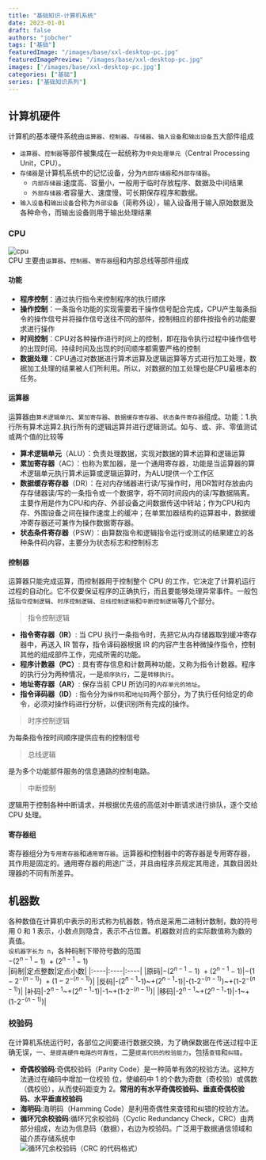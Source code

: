 ```yaml
---
title: "基础知识-计算机系统"
date: 2023-01-01
draft: false
authors: "jobcher"
tags: ["基础"]
featuredImage: "/images/base/xxl-desktop-pc.jpg"
featuredImagePreview: "/images/base/xxl-desktop-pc.jpg"
images: ['/images/base/xxl-desktop-pc.jpg']
categories: ["基础"]
series: ["基础知识系列"]
---
```

## 计算机硬件
计算机的基本硬件系统由`运算器`、`控制器`、`存储器`、`输入设备`和`输出设备`五大部件组成
- `运算器`、`控制器`等部件被集成在一起统称为`中央处理单元`（Central Processing Unit，CPU）。
- `存储器`是计算机系统中的记忆设备，分为`内部存储器`和`外部存储器`。
    - `内部存储器`:速度高、容量小，一般用于临时存放程序、数据及中间结果
    - `外部存储器`:者容量大、速度慢，可长期保存程序和数据。
- `输入设备`和`输出设备`合称为`外部设备`（简称外设），输入设备用于输入原始数据及各种命令，而输出设备则用于输出处理结果

### CPU
![cpu](/images/base/base-1-1.png)  
CPU 主要由`运算器`、`控制器`、`寄存器`组和内部总线等部件组成  
#### 功能
- **程序控制**：通过执行指令来控制程序的执行顺序
- **操作控制**：一条指令功能的实现需要若干操作信号配合完成，CPU产生每条指令的操作信号并将操作信号送往不同的部件，控制相应的部件按指令的功能要求进行操作
- **时间控制**：CPU对各种操作进行时间上的控制，即在指令执行过程中操作信号的出现时间、持续时间及出现的时间顺序都需要严格的控制
- **数据处理**：CPU通过对数据进行算术运算及逻辑运算等方式进行加工处理，数据加工处理的结果被人们所利用。所以，对数据的加工处理也是CPU最根本的任务。
#### 运算器
运算器由`算术逻辑单元`、`累加寄存器`、`数据缓存寄存器`、`状态条件寄存器`组成。功能：1.执行所有算术运算2.执行所有的逻辑运算并进行逻辑测试。如与、或、非、零值测试或两个值的比较等  
- **算术逻辑单元**（ALU）：负责处理数据，实现对数据的算术运算和逻辑运算
- **累加寄存器**（AC）：也称为累加器，是一个通用寄存器，功能是当运算器的算术逻辑单元执行算术运算或逻辑运算时，为ALU提供一个工作区
- **数据缓存寄存器**（DR）：在对内存储器进行读/写操作时，用DR暂时存放由内存存储器读/写的一条指令或一个数据字，将不同时间段内的读/写数据隔离。主要作用是作为CPU和内存、外部设备之间数据传送中转站；作为CPU和内存、外围设备之间在操作速度上的缓冲；在单累加器结构的运算器中，数据缓冲寄存器还可兼作为操作数据寄存器。
- **状态条件寄存器**（PSW）：由算数指令和逻辑指令运行或测试的结果建立的各种条件码内容，主要分为状态标志和控制标志
#### 控制器
运算器只能完成运算，而控制器用于控制整个 CPU 的工作，它决定了计算机运行过程的自动化。它不仅要保证程序的正确执行，而且要能够处理异常事件。一般包括`指令控制逻辑`、`时序控制逻辑`、`总线控制逻辑`和`中断控制逻辑`等几个部分。  

>指令控制逻辑  
  
- **指令寄存器（IR）**: 当 CPU 执行一条指令时，先把它从内存储器取到缓冲寄存器中，再送入 IR 暂存，指令译码器根据 IR 的内容产生各种微操作指令，控制其他的组成部件工作，完成所需的功能。
- **程序计数器（PC）**: 具有寄存信息和计数两种功能，又称为指令计数器。程序的执行分为两种情况，一是`顺序执行`，二是`转移执行`。
- **地址寄存器（AR）**: 保存当前 CPU 所访问的`内存单元的地址`。
- **指令译码器（ID）**: 指令分为`操作码`和`地址码`两个部分，为了执行任何给定的命令，必须对操作码进行分析，以便识别所有完成的操作。

>时序控制逻辑  

为每条指令按时间顺序提供应有的控制信号  

>总线逻辑  
  
是为多个功能部件服务的信息通路的控制电路。  

>中断控制  
  
逻辑用于控制各种中断请求，并根据优先级的高低对中断请求进行排队，逐个交给 CPU 处理。  

#### 寄存器组
寄存器组分为`专用寄存器`和`通用寄存器`。运算器和控制器中的寄存器是专用寄存器，其作用是固定的。通用寄存器的用途广泛，并且由程序员规定其用途，其数目因处理器的不同有所差异。
## 机器数
各种数值在计算机中表示的形式称为机器数，特点是采用二进制计数制，数的符号用 0 和 1 表示，小数点则隐含，表示不占位置。机器数对应的实际数值称为数的真值。  
`设机器字长为 n`，各种码制下带符号数的范围  
$-(2^{n-1}-1)~+(2^{n-1}-1)$  
|码制|定点整数|定点小数|
|:----|:----|:----|
|原码|$-(2^{n-1}-1)~+(2^{n-1}-1)$|$-(1-2^{-(n-1)})~+(1-2^{-(n-1)}$)|
|反码|-($2^{n-1}$-1)~+($2^{n-1}$-1)|-(1-$2^{-(n-1)}$)~+(1-$2^{-(n-1)}$)|
|补码|-$2^{n-1}$~+($2^{n-1}$-1)|-1~+(1-$2^{-(n-1)}$)|
|移码|-$2^{n-1}$~+($2^{n-1}$-1)|-1~+(1-$2^{-(n-1)}$)|
### 校验码
在计算机系统运行时，各部位之间要进行数据交换，为了确保数据在传送过程中正确无误，一、`是提高硬件电路的可靠性`，二是`提高代码的校验能力`，包括`查错`和`纠错`。  
- **奇偶校验码**:奇偶校验码（Parity Code）是一种简单有效的校验方法。这种方法通过在编码中增加一位校验
位，使编码中 1 的个数为奇数（奇校验）或偶数（偶校验），从而使码距变为 2。**常用的有水平奇偶校验码、垂直奇偶校验码、水平垂直校验码**  
- **海明码**:海明码（Hamming Code）是利用奇偶性来查错和纠错的校验方法。
- **循环冗余校验码**:循环冗余校验码（Cyclic Redundancy Check，CRC）由两部分组成，左边为信息码（数据），右边为校验码。广泛用于数据通信领域和磁介质存储系统中  
![循环冗余校验码（CRC 的代码格式）](/images/base/base-1-2.png)  

